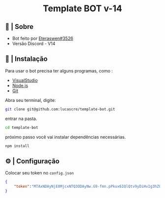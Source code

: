 <h1 align="center"> Template BOT v-14 </h1>


## 🔗 | Sobre

- Bot feito por [Eteraswen#3526](https://discord.com/invite/866254943777849344)
- Versão Discord - V14

## 📌 | Instalação

Para usar o bot precisa ter alguns programas, como :

- [VisualStudio](https://code.visualstudio.com/)
- [Node.js](https://nodejs.org/pt-br/)
- [Git](https://git-scm.com/)

Abra seu terminal, digite: 

```sh
git clone git@github.com:lucascre/template-bot.git
```
entrar na pasta.

```sh
cd template-bot
```

próximo passo você vai instalar dependências necessárias.

```sh
npm install
```

## ⚙️ | Configuração 

Colocar seu token no `config.json`

```json
{
    "token":"MTAxNDAyNjE0MjcxNTQ3ODAyNw.G9-fmn.pPkux6IQlQtv9yDiHv1g3hZOklndFSM8nF-b3w"
}
```
